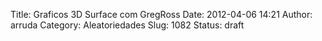 Title: Graficos 3D Surface com GregRoss
Date: 2012-04-06 14:21
Author: arruda
Category: Aleatoriedades
Slug: 1082
Status: draft


